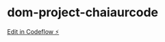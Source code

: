 # dom-project-chaiaurcode

[Edit in Codeflow ⚡️](https://stackblitz.com/~/github.com/MohammadZeeshan01/dom-project-chaiaurcode)